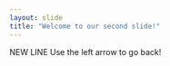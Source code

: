 ```yaml
---
layout: slide
title: "Welcome to our second slide!"
---
```

NEW LINE
Use the left arrow to go back!
